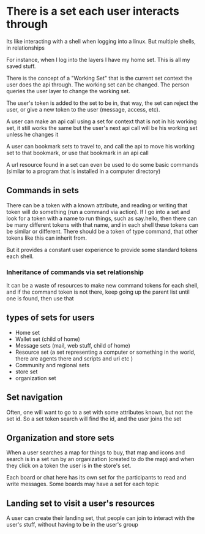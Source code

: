 # There is a set each user interacts through

Its like interacting with a shell when logging into a linux. But multiple shells, in relationships

For instance, when I log into the layers I have my home set. This is all my saved stuff.

There is the concept of a "Working Set" that is the current set context the user does the api through. The working set can be changed.
The person queries the user layer to change the working set. 

The user's token is added to the set to be in, that way, the set can reject the user, or give a new token to the user (message, access, etc).

A user can make an api call using a set for context that is not in his working set, it still works the same but the user's next api call will be his working set unless he changes it

A user can bookmark sets to travel to, and call the api to move his working set to that bookmark, or use that bookmark in an api call

A url resource found in a set can even be used to do some basic commands (similar to a program that is installed in a computer directory)


## Commands in sets

There can be a token with a known attribute, and reading or writing that token will do something (run a command via action).
If I go into a set and look for a token with a name to run things, such as say.hello, then there can be many different tokens with that name,
and in each shell these tokens can be similar or different. There should be a token of type command, that other tokens like this can inherit from.

But it provides a constant user experience to provide some standard tokens each shell.

### Inheritance of commands via set relationship

It can be a waste of resources to make new command tokens for each shell, 
and if the command token is not there, keep going up the parent list until one is found, then use that

## types of sets for users

* Home set
* Wallet set (child of home)
* Message sets (mail, web stuff, child of home)
* Resource set (a set representing a computer or something in the world, there are agents there and scripts and uri etc )
* Community and regional sets
* store set
* organization set

## Set navigation

Often, one will want to go to a set with some attributes known, but not the set id. So a set token search will find the id, and the user joins the set

## Organization and store sets

When a user searches a map for things to buy, that map and icons and search is in a set run by an organization (created to do the map) and when they click on a token the user is in the store's set.

Each board or chat here has its own set for the participants to read and write messages. Some boards may have a set for each topic

## Landing set to visit a user's resources

A user can create their landing set, that people can join to interact with the user's stuff, without having to be in the user's group